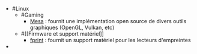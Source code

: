 - #Linux
	- #Gaming
		- [Mesa](https://www.mesa3d.org/) : fournit une implémentation open source de divers outils graphiques (OpenGL, Vulkan, etc)
	- #[[Firmware et support matériel]]
		- [fprint](https://fprint.freedesktop.org/) : fournit un support matériel pour les lecteurs d'empreintes
-